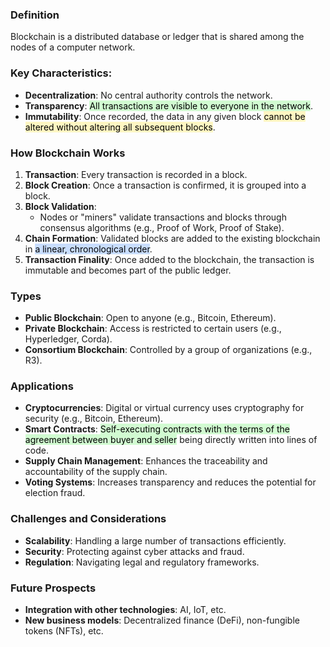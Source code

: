### **Definition**
Blockchain is a distributed database or ledger that is shared among the nodes of a computer network.

### **Key Characteristics**:
  - **Decentralization**: No central authority controls the network.
  - **Transparency**: <mark style="background: #BBFABBA6;">All transactions are visible to everyone in the network</mark>.
  - **Immutability**: Once recorded, the data in any given block <mark style="background: #FFF3A3A6;">cannot be altered without altering all subsequent blocks</mark>.

### How Blockchain Works
1. **Transaction**: Every transaction is recorded in a block.
2. **Block Creation**: Once a transaction is confirmed, it is grouped into a block.
3. **Block Validation**:
    - Nodes or "miners" validate transactions and blocks through consensus algorithms (e.g., Proof of Work, Proof of Stake).
4. **Chain Formation**: Validated blocks are added to the existing blockchain in <mark style="background: #ADCCFFA6;">a linear, chronological order</mark>.
5. **Transaction Finality**: Once added to the blockchain, the transaction is immutable and becomes part of the public ledger.

### Types
- **Public Blockchain**: Open to anyone (e.g., Bitcoin, Ethereum).
- **Private Blockchain**: Access is restricted to certain users (e.g., Hyperledger, Corda).
- **Consortium Blockchain**: Controlled by a group of organizations (e.g., R3).

### Applications
- **Cryptocurrencies**: Digital or virtual currency uses cryptography for security (e.g., Bitcoin, Ethereum).
- **Smart Contracts**: <mark style="background: #BBFABBA6;">Self-executing contracts with the terms of the agreement between buyer and seller</mark> being directly written into lines of code.
- **Supply Chain Management**: Enhances the traceability and accountability of the supply chain.
- **Voting Systems**: Increases transparency and reduces the potential for election fraud.

### Challenges and Considerations
- **Scalability**: Handling a large number of transactions efficiently.
- **Security**: Protecting against cyber attacks and fraud.
- **Regulation**: Navigating legal and regulatory frameworks.

### Future Prospects
- **Integration with other technologies**: AI, IoT, etc.
- **New business models**: Decentralized finance (DeFi), non-fungible tokens (NFTs), etc.
